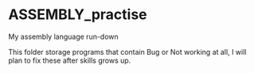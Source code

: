 # ASSEMBLY_practise
My assembly language run-down

This folder storage programs that contain Bug or Not working at all, I will plan to fix these after skills grows up.
